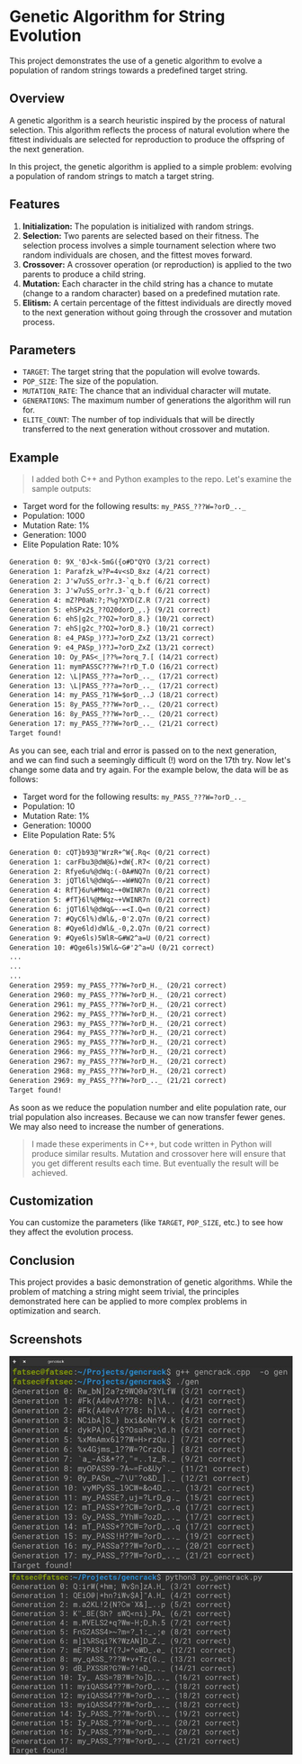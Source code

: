 # Genetic Algorithm for String Evolution

This project demonstrates the use of a genetic algorithm to evolve a population of random strings towards a predefined target string. 

## Overview

A genetic algorithm is a search heuristic inspired by the process of natural selection. This algorithm reflects the process of natural evolution where the fittest individuals are selected for reproduction to produce the offspring of the next generation.

In this project, the genetic algorithm is applied to a simple problem: evolving a population of random strings to match a target string.

## Features

1. **Initialization:** The population is initialized with random strings.
2. **Selection:** Two parents are selected based on their fitness. The selection process involves a simple tournament selection where two random individuals are chosen, and the fittest moves forward.
3. **Crossover:** A crossover operation (or reproduction) is applied to the two parents to produce a child string.
4. **Mutation:** Each character in the child string has a chance to mutate (change to a random character) based on a predefined mutation rate.
5. **Elitism:** A certain percentage of the fittest individuals are directly moved to the next generation without going through the crossover and mutation process.

## Parameters

- `TARGET`: The target string that the population will evolve towards.
- `POP_SIZE`: The size of the population.
- `MUTATION_RATE`: The chance that an individual character will mutate.
- `GENERATIONS`: The maximum number of generations the algorithm will run for.
- `ELITE_COUNT`: The number of top individuals that will be directly transferred to the next generation without crossover and mutation.

## Example

> I added both C++ and Python examples to the repo. Let's examine the sample outputs:

- Target word for the following results: `my_PASS_???W=?orD_.._`
- Population: 1000
- Mutation Rate: 1%
- Generation: 1000
- Elite Population Rate: 10%

```txt
Generation 0: 9X_'0J<k-5mG({o#D"QYO (3/21 correct)
Generation 1: Parafzk_w?P=4v<sD_8xz (4/21 correct)
Generation 2: J'w7uSS_or?r.3-`q_b.f (6/21 correct)
Generation 3: J'w7uSS_or?r.3-`q_b.f (6/21 correct)
Generation 4: mZ?P0aN:?;?%g?XYD(Z.R (7/21 correct)
Generation 5: ehSPx2$_??O20dorD_,.} (9/21 correct)
Generation 6: ehS|g2c_??O2=?orD_8.} (10/21 correct)
Generation 7: ehS|g2c_??O2=?orD_8.} (10/21 correct)
Generation 8: e4_PASp_)??J=?orD_ZxZ (13/21 correct)
Generation 9: e4_PASp_)??J=?orD_ZxZ (13/21 correct)
Generation 10: Oy_PAS<_|??%=?orq_7.[ (14/21 correct)
Generation 11: mymPASSC???W=?!rD_T.O (16/21 correct)
Generation 12: \L|PASS_???a=?orD_.._ (17/21 correct)
Generation 13: \L|PASS_???a=?orD_.._ (17/21 correct)
Generation 14: my_PASS_?1?W=$orD_..J (18/21 correct)
Generation 15: 8y_PASS_???W=?orD_.._ (20/21 correct)
Generation 16: 8y_PASS_???W=?orD_.._ (20/21 correct)
Generation 17: my_PASS_???W=?orD_.._ (21/21 correct)
Target found!
```

As you can see, each trial and error is passed on to the next generation, and we can find such a seemingly difficult (!) word on the 17th try. Now let's change some data and try again. For the example below, the data will be as follows:

- Target word for the following results: `my_PASS_???W=?orD_.._`
- Population: 10
- Mutation Rate: 1%
- Generation: 10000
- Elite Population Rate: 5%

```txt
Generation 0: cQT}b93@"WrzR+^W{.Rq< (0/21 correct)
Generation 1: carFbu3@dW@&)+dW{.R7< (0/21 correct)
Generation 2: Rfye6u%@dWq:(-0A#NQ7n (0/21 correct)
Generation 3: jQTl6l%@dWq&~-=W#NQ7n (0/21 correct)
Generation 4: RfT}6u%#MWqz~+0WINR7n (0/21 correct)
Generation 5: #fT}6l%@MWqz~+VWINR7n (0/21 correct)
Generation 6: jQTl6l%@dWq&~-=<I.Q=n (0/21 correct)
Generation 7: #QyC6l%)dWl&,-0'2.Q7n (0/21 correct)
Generation 8: #Qye6ld)dWl&_-0,2.Q7n (0/21 correct)
Generation 9: #Qye6ls)5WlR~G#W2^a=U (0/21 correct)
Generation 10: #Qge6ls)5Wl&~G#'2^a=U (0/21 correct)
...
...
...
Generation 2959: my_PASS_???W=?orD_H._ (20/21 correct)
Generation 2960: my_PASS_???W=?orD_H._ (20/21 correct)
Generation 2961: my_PASS_???W=?orD_H._ (20/21 correct)
Generation 2962: my_PASS_???W=?orD_H._ (20/21 correct)
Generation 2963: my_PASS_???W=?orD_H._ (20/21 correct)
Generation 2964: my_PASS_???W=?orD_H._ (20/21 correct)
Generation 2965: my_PASS_???W=?orD_H._ (20/21 correct)
Generation 2966: my_PASS_???W=?orD_H._ (20/21 correct)
Generation 2967: my_PASS_???W=?orD_H._ (20/21 correct)
Generation 2968: my_PASS_???W=?orD_H._ (20/21 correct)
Generation 2969: my_PASS_???W=?orD_.._ (21/21 correct)
Target found!

```

As soon as we reduce the population number and elite population rate, our trial population also increases. Because we can now transfer fewer genes. We may also need to increase the number of generations.

> I made these experiments in C++, but code written in Python will produce similar results. Mutation and crossover here will ensure that you get different results each time. But eventually the result will be achieved.

## Customization

You can customize the parameters (like `TARGET`, `POP_SIZE`, etc.) to see how they affect the evolution process.

## Conclusion

This project provides a basic demonstration of genetic algorithms. While the problem of matching a string might seem trivial, the principles demonstrated here can be applied to more complex problems in optimization and search.

## Screenshots

![C++ Screenshots](./cpp_ss.jpeg)
![Python Screenshots](./py_ss.jpeg)
